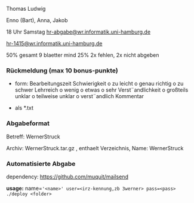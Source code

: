 Thomas Ludwig

Enno (Bart), Anna, Jakob


18 Uhr Samstag
hr-abgabe@wr.informatik.uni-hamburg.de

hr-1415@wr.informatik.uni-hamburg.de

50% gesamt
9 blaetter mind 25%
2x fehlen, 2x nicht abgeben


### Rückmeldung (max 10 bonus-punkte)
 - form:
    Bearbeitungszeit
    Schwierigkeit o zu leicht o genau richtig o zu schwer
    Lehrreich o wenig o etwas o sehr
    Verst¨andlichkeit o großteils unklar o teilweise unklar o verst¨andlich
    Kommentar

 - als \*.txt


### Abgabeformat
Betreff: WernerStruck

Archiv: WernerStruck.tar.gz , enthaelt Verzeichnis, Name: WernerStruck

### Automatisierte Abgabe
dependency:
https://github.com/muquit/mailsend

**usage:**
name=`'<name>' user=<irz-kennung,zb 3werner> pass=<pass> ./deploy <folder>`


